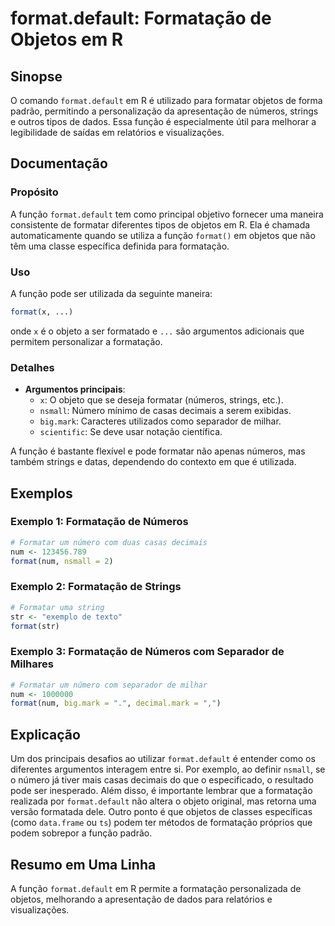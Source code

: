 <!--
Meta Description: # format.default: Formatação de Objetos em R ## Sinopse O comando `format.default` em R é utilizado para formatar objetos de forma padrão, permitindo ...
Meta Keywords: format, formatação, que, formatar, função
-->

# format.default: Formatação de Objetos em R

## Sinopse
O comando `format.default` em R é utilizado para formatar objetos de forma padrão, permitindo a personalização da apresentação de números, strings e outros tipos de dados. Essa função é especialmente útil para melhorar a legibilidade de saídas em relatórios e visualizações.

## Documentação
### Propósito
A função `format.default` tem como principal objetivo fornecer uma maneira consistente de formatar diferentes tipos de objetos em R. Ela é chamada automaticamente quando se utiliza a função `format()` em objetos que não têm uma classe específica definida para formatação.

### Uso
A função pode ser utilizada da seguinte maneira:

```R
format(x, ...)
```

onde `x` é o objeto a ser formatado e `...` são argumentos adicionais que permitem personalizar a formatação.

### Detalhes
- **Argumentos principais**:
  - `x`: O objeto que se deseja formatar (números, strings, etc.).
  - `nsmall`: Número mínimo de casas decimais a serem exibidas.
  - `big.mark`: Caracteres utilizados como separador de milhar.
  - `scientific`: Se deve usar notação científica.
  
A função é bastante flexível e pode formatar não apenas números, mas também strings e datas, dependendo do contexto em que é utilizada.

## Exemplos
### Exemplo 1: Formatação de Números
```R
# Formatar um número com duas casas decimais
num <- 123456.789
format(num, nsmall = 2)
```

### Exemplo 2: Formatação de Strings
```R
# Formatar uma string
str <- "exemplo de texto"
format(str)
```

### Exemplo 3: Formatação de Números com Separador de Milhares
```R
# Formatar um número com separador de milhar
num <- 1000000
format(num, big.mark = ".", decimal.mark = ",")
```

## Explicação
Um dos principais desafios ao utilizar `format.default` é entender como os diferentes argumentos interagem entre si. Por exemplo, ao definir `nsmall`, se o número já tiver mais casas decimais do que o especificado, o resultado pode ser inesperado. Além disso, é importante lembrar que a formatação realizada por `format.default` não altera o objeto original, mas retorna uma versão formatada dele. Outro ponto é que objetos de classes específicas (como `data.frame` ou `ts`) podem ter métodos de formatação próprios que podem sobrepor a função padrão.

## Resumo em Uma Linha
A função `format.default` em R permite a formatação personalizada de objetos, melhorando a apresentação de dados para relatórios e visualizações.